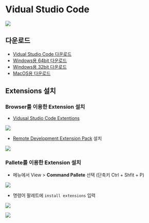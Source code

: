 # Vidual Studio Code

![](https://dbcore-assets-public.s3.ap-northeast-2.amazonaws.com/tutorials/cloud-based-web-application-development/chapter01/images/Screen%20Shot%202021-01-18%20at%203.20.32%20AM.png)

## 다운로드 

* [Vidual Studio Code 다운로드](https://code.visualstudio.com/Download)
* [Windows용 64bit 다운로드](https://dbcore-assets-public.s3.ap-northeast-2.amazonaws.com/tutorials/cloud-based-web-application-development/chapter01/files/VSCodeUserSetup-x64-1.52.1.exe)
* [Windows용 32bit 다운로드](https://dbcore-assets-public.s3.ap-northeast-2.amazonaws.com/tutorials/cloud-based-web-application-development/chapter01/files/VSCodeUserSetup-ia32-1.52.1.exe)
* [MacOS용 다운로드](https://dbcore-assets-public.s3.ap-northeast-2.amazonaws.com/tutorials/cloud-based-web-application-development/chapter01/files/VSCode-darwin.zip)


## Extensions 설치

### Browser를 이용한 Extension 설치

* [Vidusal Studio Code Extentions](https://marketplace.visualstudio.com/search?target=VSCode&category=Extension%20Packs)

![](https://dbcore-assets-public.s3.ap-northeast-2.amazonaws.com/tutorials/cloud-based-web-application-development/chapter01/images/Screen%20Shot%202021-01-18%20at%204.00.40%20AM.png)

* [Remote Development Extension Pack](https://marketplace.visualstudio.com/items?itemName=ms-vscode-remote.vscode-remote-extensionpack) 설치

![](https://dbcore-assets-public.s3.ap-northeast-2.amazonaws.com/tutorials/cloud-based-web-application-development/chapter01/images/Screen%20Shot%202021-01-18%20at%204.01.27%20AM.png)

### Pallete를 이용한 Extension 설치

* 메뉴에서 View > **Command Pallete** 선택 (단축키 Ctrl + Shfit + P) 

![](https://dbcore-assets-public.s3.ap-northeast-2.amazonaws.com/tutorials/cloud-based-web-application-development/chapter01/images/Screen%20Shot%202021-01-18%20at%203.51.41%20AM.png)

* 명령어 팔레트에 `install extensions` 입력

![](https://dbcore-assets-public.s3.ap-northeast-2.amazonaws.com/tutorials/cloud-based-web-application-development/chapter01/images/Screen%20Shot%202021-01-18%20at%203.52.01%20AM.png)

![](https://dbcore-assets-public.s3.ap-northeast-2.amazonaws.com/tutorials/cloud-based-web-application-development/chapter01/images/Screen%20Shot%202021-01-18%20at%204.03.20%20AM.png)